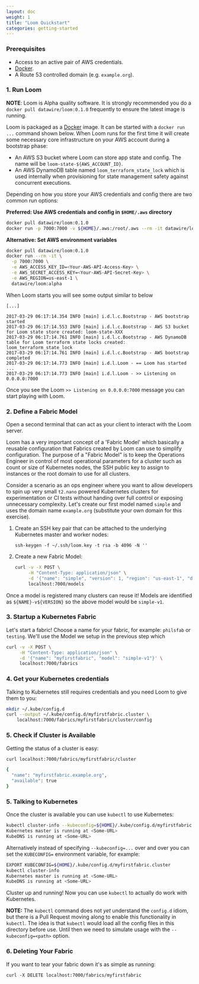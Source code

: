 ```yaml
---
layout: doc
weight: 1
title: "Loom Quickstart"
categories: getting-started
---
```


### Prerequisites

- Access to an active pair of AWS credentials.
- [Docker](https://docker.io).
- A Route 53 controlled domain (e.g. `example.org`).

### 1. Run Loom

**NOTE**: Loom is Alpha quality software. It is strongly recommended you do a `docker pull datawire/loom:0.1.0` frequently to ensure the latest image is running.

Loom is packaged as a [Docker](https://docker.com) image. It can be started with a `docker run ...` command shown below. When Loom runs for the first time it will create some necessary core infrastructure on your AWS account during a bootstrap phase:

- An AWS S3 bucket where Loom can store app state and config. The name will be `loom-state-${AWS_ACCOUNT_ID}`.
- An AWS DynamoDB table named `loom_terraform_state_lock` which is used internally when provisioning for state management safety against concurrent executions.

Depending on how you store your AWS credentials and config there are two common run options:

**Preferred: Use AWS credentials and config in `$HOME/.aws` directory**

```bash
docker pull datawire/loom:0.1.0
docker run -p 7000:7000 -v ${HOME}/.aws:/root/.aws --rm -it datawire/loom:alpha
```

**Alternative: Set AWS environment variables**

```bash
docker pull datawire/loom:0.1.0
docker run --rm -it \
  -p 7000:7000 \
  -e AWS_ACCESS_KEY_ID=<Your-AWS-API-Access-Key> \
  -e AWS_SECRET_ACCESS_KEY=<Your-AWS-API-Secret-Key> \
  -e AWS_REGION=us-east-1 \
  datawire/loom:alpha
```

When Loom starts you will see some output similar to below

```text
[...]

2017-03-29 06:17:14.354 INFO [main] i.d.l.c.Bootstrap - AWS bootstrap started
2017-03-29 06:17:14.553 INFO [main] i.d.l.c.Bootstrap - AWS S3 bucket for Loom state store created: loom-state-XXX
2017-03-29 06:17:14.761 INFO [main] i.d.l.c.Bootstrap - AWS DynamoDB table for Loom terraform state locks created: loom_terraform_state_lock
2017-03-29 06:17:14.761 INFO [main] i.d.l.c.Bootstrap - AWS bootstrap completed
2017-03-29 06:17:14.773 INFO [main] i.d.l.Loom - == Loom has started ...
2017-03-29 06:17:14.773 INFO [main] i.d.l.Loom - >> Listening on 0.0.0.0:7000
```

Once you see the Loom `>> Listening on 0.0.0.0:7000` message you can start playing with Loom.

### 2. Define a Fabric Model

Open a second terminal that can act as your client to interact with the Loom server.

Loom has a very important concept of a 'Fabric Model' which basically a reusable configuration that Fabrics created by Loom can use to simplify configuration. The purpose of a "Fabric Model" is to keep the Operations Engineer in control of most operational parameters for a cluster such as count or size of Kubernetes nodes, the SSH public key to assign to instances or the root domain to use for all clusters.

Consider a scenario as an ops engineer where you want to allow developers to spin up very small `t2.nano` powered Kubernetes clusters for experimentation or CI tests without handing over full control or exposing unnecessary complexity. Let's create our first model named `simple` and uses the domain name `example.org` (substitute your own domain for this exercise).

1. Create an SSH key pair that can be attached to the underlying Kubernetes master and worker nodes:

   `ssh-keygen -f ~/.ssh/loom.key -t rsa -b 4096 -N ''`

2. Create a new Fabric Model:

   ```bash
   curl -v -X POST \
        -H "Content-Type: application/json" \
        -d '{"name": "simple", "version": 1, "region": "us-east-1", "domain": "<YOUR_DOMAIN>", "sshPublicKey": "'"$(cat ~/.ssh/loom.key.pub)"'"}' \
        localhost:7000/models
   ```

Once a model is registered many clusters can reuse it! Models are identified as `${NAME}-v${VERSION}` so the above model would be `simple-v1`.

### 3. Startup a Kubernetes Fabric

Let's start a fabric! Choose a name for your fabric, for example: `philsfab` or `testing`. We'll use the Model we setup in the previous step which

```bash
curl -v -X POST \
     -H "Content-Type: application/json" \
     -d '{"name": "myfirstfabric", "model": "simple-v1"}' \
     localhost:7000/fabrics
```

### 4. Get your Kubernetes credentials

Talking to Kubernetes still requires credentials and you need Loom to give them to you:

```bash
mkdir ~/.kube/config.d
curl --output ~/.kube/config.d/myfirstfabric.cluster \
    localhost:7000/fabrics/myfirstfabric/cluster/config
```

### 5. Check if Cluster is Available

Getting the status of a cluster is easy:

```bash
curl localhost:7000/fabrics/myfirstfabric/cluster

{
  "name": "myfirstfabric.example.org",
  "available": true
}
```

### 5. Talking to Kubernetes

Once the cluster is available you can use `kubectl` to use Kubernetes:

```bash
kubectl cluster-info --kubeconfig=${HOME}/.kube/config.d/myfirstfabric.cluster
Kubernetes master is running at <Some-URL>
KubeDNS is running at <Some-URL>
```

Alternatively instead of specifying `--kubeconfig=...` over and over you can set the `KUBECONFIG=` environment variable, for example:

```bash
EXPORT KUBECONFIG=${HOME}/.kube/config.d/myfirstfabric.cluster
kubectl cluster-info
Kubernetes master is running at <Some-URL>
KubeDNS is running at <Some-URL>
```

Cluster up and running! Now you can use `kubectl` to actually do work with Kubernetes.

**NOTE:** The `kubectl` command does not *yet* understand the `config.d` idiom, but there is a Pull Request moving along to enable this functionality in `kubectl`. The idea is that `kubectl` would load all the config files in this directory before use. Until then we need to simulate usage with the `--kubeconfig=<path>` option.

### 6. Deleting Your Fabric

If you want to tear your fabric down it's as simple as running:

`curl -X DELETE localhost:7000/fabrics/myfirstfabric`
